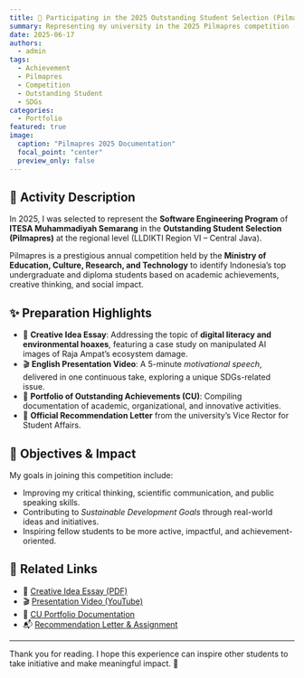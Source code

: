 ```yaml
---
title: 🏅 Participating in the 2025 Outstanding Student Selection (Pilmapres)
summary: Representing my university in the 2025 Pilmapres competition (LLDIKTI Region VI, Central Java) as a contribution in academics, leadership, and innovation.
date: 2025-06-17
authors:
  - admin
tags:
  - Achievement
  - Pilmapres
  - Competition
  - Outstanding Student
  - SDGs
categories:
  - Portfolio
featured: true
image:
  caption: "Pilmapres 2025 Documentation"
  focal_point: "center"
  preview_only: false
---
```


## 📌 Activity Description

In 2025, I was selected to represent the **Software Engineering Program** of **ITESA Muhammadiyah Semarang** in the **Outstanding Student Selection (Pilmapres)** at the regional level (LLDIKTI Region VI – Central Java).

Pilmapres is a prestigious annual competition held by the **Ministry of Education, Culture, Research, and Technology** to identify Indonesia’s top undergraduate and diploma students based on academic achievements, creative thinking, and social impact.

## ✨ Preparation Highlights

- 📝 **Creative Idea Essay**: Addressing the topic of **digital literacy and environmental hoaxes**, featuring a case study on manipulated AI images of Raja Ampat’s ecosystem damage.
- 🎬 **English Presentation Video**: A 5-minute *motivational speech*, delivered in one continuous take, exploring a unique SDGs-related issue.
- 📁 **Portfolio of Outstanding Achievements (CU)**: Compiling documentation of academic, organizational, and innovative activities.
- 📄 **Official Recommendation Letter** from the university’s Vice Rector for Student Affairs.

## 🎯 Objectives & Impact

My goals in joining this competition include:

- Improving my critical thinking, scientific communication, and public speaking skills.
- Contributing to *Sustainable Development Goals* through real-world ideas and initiatives.
- Inspiring fellow students to be more active, impactful, and achievement-oriented.

## 🔗 Related Links

- 📄 [Creative Idea Essay (PDF)](https://drive.google.com/...)  
- 🎬 [Presentation Video (YouTube)](https://www.youtube.com/watch?si=cyMGRneL03Z_N0oU&v=bGhW_qwBG44&feature=youtu.be)  
- 📑 [CU Portfolio Documentation](https://drive.google.com/drive/folders/1EPUj2Y6mDYTOOQRV6lQ8W0N51Kn-GgE0?usp=sharing)  
- 📬 [Recommendation Letter & Assignment](https://drive.google.com/file/d/1HZhkpHz7MTEkTFEUMmYu2kbevYiByzRC/view?usp=sharing)

---

Thank you for reading. I hope this experience can inspire other students to take initiative and make meaningful impact. 🚀
